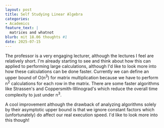 ```yaml
---
layout: post
title: Self Studying Linear Algebra
categories:
- Academics
feature_text: |
  matrices and whatnot
blurb: mit 18.06 thoughts #1
date: 2025-07-15
---
```


The professor is a very engaging lecturer, although the lectures I feel are relatively short. I'm already starting to see and think about how this can applied to performing large calculations, although I'd like to look more into how these calculations can be done faster. Currently we can define an upper bound of O(n<sup>3</sup>) for matrix multiplication because we have to perform n<sup>2</sup> calculations for each row in the matrix. There are some faster algorithms like Strassen's and Coppersmith-Winograd's which reduce the overall time complexity to just under n<sup>3</sup>. 

A cool improvement although the drawback of analyzing algorithms solely by their asymptotic upper bound is that we ignore constant factors which (unfortunately) do affect our real execution speed. I'd like to look more into this though!